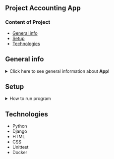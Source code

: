 ## Project Accounting App

### Content of Project

* [General info](#general-info)
* [Setup](#setup)
* [Technologies](#technologies)

## General info

<details>
<summary>Click here to see general information about <b>App</b>!</summary>
This is a simple accounting app built using Python and Django, designed to help small businesses track 
their projects, income and expenses. The app is built to run via Docker containers.
</details>

## Setup

<details>
<summary>How to run program</summary>
<br>To run this app, you will need to have Docker and Docker Compose installed on your machine.

1. Clone this repository to your local machine using:
   <br>git clone https://github.com/memorisanka/project-accounting-app.git

2. Navigate into the project directory:
   <br>cd project_accounting_app
3. Start the app by running the following command:
   <br>docker-compose up --build
4. Once the app has finished building and running, open your web browser and go to
   <br>http://localhost:8080 to access the app.

</details>

## Technologies

<ul>
<li>Python</li>
<li>Django</li>
<li>HTML</li>
<li>CSS</li>
<li>Unittest</li>
<li>Docker</li>
</ul>